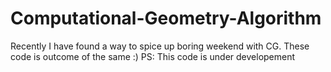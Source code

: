 # Computational-Geometry-Algorithm
Recently I have found a way to spice up boring weekend with CG. These code is outcome of the same :)
PS: This code is under developement

